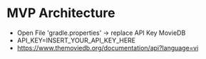 # MVP Architecture
- Open File 'gradle.properties' -> replace API Key MovieDB
- API_KEY=INSERT_YOUR_API_KEY_HERE
- https://www.themoviedb.org/documentation/api?language=vi
